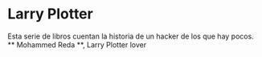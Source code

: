 # Larry Plotter
Esta serie de libros cuentan la historia de un hacker de los que hay pocos.
** Mohammed Reda  **, Larry Plotter lover 
